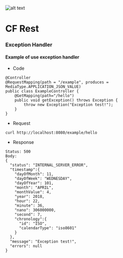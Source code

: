 ![alt text](https://cftechsol.com/wp-content/uploads/2017/12/caiofrota-logo-300x171.png)

# CF Rest

### Exception Handler

#### Example of use exception handler

* Code

```
@Controller
@RequestMapping(path = "/example", produces = MediaType.APPLICATION_JSON_VALUE)
public class ExampleController {
	@GetMapping(path="/hello")
	public void getException() throws Exception {
		throw new Exception("Exception test!");
	}
}
```

* Request

```
curl http://localhost:8080/example/hello
```

* Response

```
Status: 500
Body:
{
  "status": "INTERNAL_SERVER_ERROR",
  "timestamp":{
    "dayOfMonth": 11,
    "dayOfWeek": "WEDNESDAY",
    "dayOfYear": 101,
    "month": "APRIL",
    "monthValue": 4,
    "year": 2018,
    "hour": 22,
    "minute": 36,
    "nano": 306000000,
    "second": 7,
    "chronology":{
      "id": "ISO",
      "calendarType": "iso8601"
    }
  },
  "message": "Exception test!",
  "errors": null
}
```
